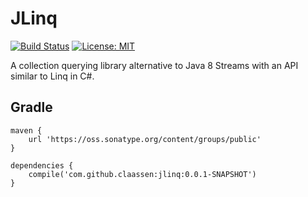 # JLinq
[![Build Status](https://travis-ci.org/claassen/jlinq.svg?branch=master)](https://travis-ci.org/claassen/jlinq) [![License: MIT](https://img.shields.io/badge/License-MIT-yellow.svg)](https://opensource.org/licenses/MIT)

A collection querying library alternative to Java 8 Streams with an API similar to Linq in C#.

## Gradle
```
maven {
    url 'https://oss.sonatype.org/content/groups/public'
}

dependencies {
    compile('com.github.claassen:jlinq:0.0.1-SNAPSHOT')
}
```
